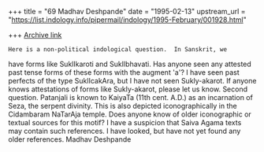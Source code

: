 +++
title = "69 Madhav Deshpande"
date = "1995-02-13"
upstream_url = "https://list.indology.info/pipermail/indology/1995-February/001928.html"

+++
[Archive link](https://list.indology.info/pipermail/indology/1995-February/001928.html)

	Here is a non-political indological question.  In Sanskrit, we 
have forms like SuklIkaroti and SuklIbhavati.  Has anyone seen any 
attested past tense forms of these forms with the augment 'a'?  I have 
seen past perfects of the type SuklIcakAra, but I have not seen 
Sukly-akarot.  If anyone knows attestations of forms like Sukly-akarot, 
please let us know.
	Second question.  Patanjali is known to KaiyaTa (11th cent. A.D.) 
as an incarnation of Seza, the serpent divinity.  This is also depicted 
iconographically in the Cidambaram NaTarAja temple.  Does anyone know of 
older iconographic or textual sources for this motif?  I have a suspicion 
that Saiva Agama texts may contain such references.  I have looked, but 
have not yet found any older references.
	Madhav Deshpande





